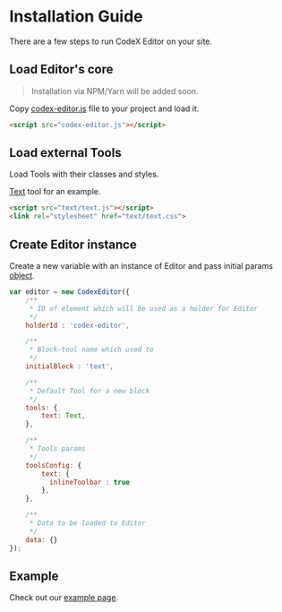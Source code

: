 # Installation Guide

There are a few steps to run CodeX Editor on your site.

## Load Editor's core

> Installation via NPM/Yarn will be added soon.

Copy [codex-editor.js](../build/codex-editor.js) file to your project and load it.

```html
<script src="codex-editor.js"></script>
```

## Load external Tools

Load Tools with their classes and styles.

[Text](../example/plugins/text/) tool for an example.

```html
<script src="text/text.js"></script>
<link rel="stylesheet" href="text/text.css">
```

## Create Editor instance

Create a new variable with an instance of Editor and pass initial params [object](../src/components/interfaces/editor-config.ts).


```javascript
var editor = new CodexEditor({
    /**
     * ID of element which will be used as a holder for Editor
     */
    holderId : 'codex-editor',

    /**
     * Block-tool name which used to
     */
    initialBlock : 'text',

    /**
     * Default Tool for a new block
     */
    tools: {
        text: Text,
    },

    /**
     * Tools params
     */
    toolsConfig: {
        text: {
          inlineToolbar : true
        },
    },

    /**
     * Data to be loaded to Editor
     */
    data: {}
});
```

## Example

Check out our [example page](../example/example.html).

